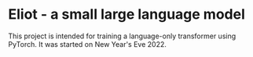 # Eliot - a small large language model
This project is intended for training a language-only transformer using PyTorch. It was started on New Year's Eve 2022.